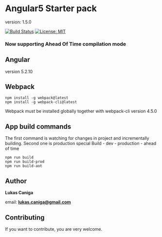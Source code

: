 # Angular5 Starter pack
version: 1.5.0

[![Build Status](https://travis-ci.org/Marbulinek/Angular5StarterPack.svg?branch=master)](https://travis-ci.org/Marbulinek/Angular5StarterPack)
[![License: MIT](https://img.shields.io/badge/License-MIT-yellow.svg)](https://opensource.org/licenses/MIT)

### Now supporting Ahead Of Time compilation mode

## Angular
version 5.2.10

## Webpack

```npm
npm install -g webpack@latest
npm install -g webpack-cli@latest
```
Webpack must be installed globally together with webpack-cli
version 4.5.0

## App build commands

The first command is watching for changes in project and incrementally building. Second one is production special
Build - dev
      - production
      - ahead of time

```npm
npm run build
npm run build-prod
npm run build-aot
```



## Author

**Lukas Caniga**

email: **lukas.caniga@gmail.com**

## Contributing
If you want to contribute, you are very welcome.
